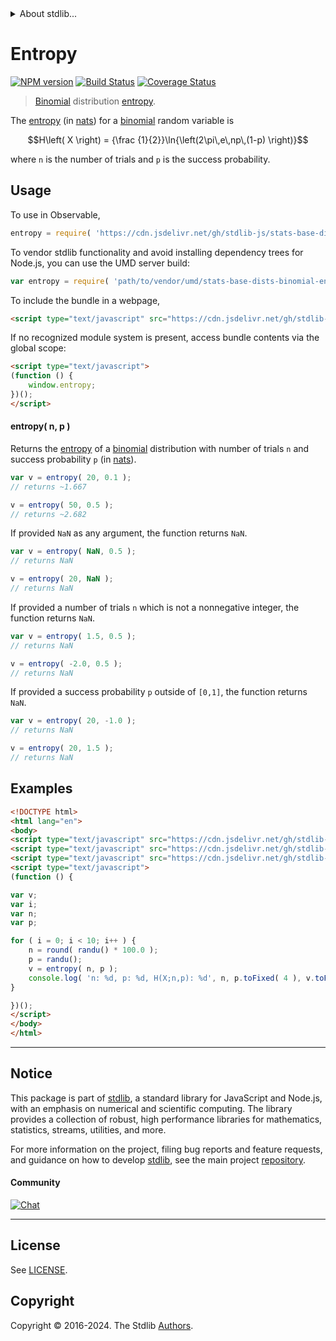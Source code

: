 <!--

@license Apache-2.0

Copyright (c) 2018 The Stdlib Authors.

Licensed under the Apache License, Version 2.0 (the "License");
you may not use this file except in compliance with the License.
You may obtain a copy of the License at

   http://www.apache.org/licenses/LICENSE-2.0

Unless required by applicable law or agreed to in writing, software
distributed under the License is distributed on an "AS IS" BASIS,
WITHOUT WARRANTIES OR CONDITIONS OF ANY KIND, either express or implied.
See the License for the specific language governing permissions and
limitations under the License.

-->


<details>
  <summary>
    About stdlib...
  </summary>
  <p>We believe in a future in which the web is a preferred environment for numerical computation. To help realize this future, we've built stdlib. stdlib is a standard library, with an emphasis on numerical and scientific computation, written in JavaScript (and C) for execution in browsers and in Node.js.</p>
  <p>The library is fully decomposable, being architected in such a way that you can swap out and mix and match APIs and functionality to cater to your exact preferences and use cases.</p>
  <p>When you use stdlib, you can be absolutely certain that you are using the most thorough, rigorous, well-written, studied, documented, tested, measured, and high-quality code out there.</p>
  <p>To join us in bringing numerical computing to the web, get started by checking us out on <a href="https://github.com/stdlib-js/stdlib">GitHub</a>, and please consider <a href="https://opencollective.com/stdlib">financially supporting stdlib</a>. We greatly appreciate your continued support!</p>
</details>

# Entropy

[![NPM version][npm-image]][npm-url] [![Build Status][test-image]][test-url] [![Coverage Status][coverage-image]][coverage-url] <!-- [![dependencies][dependencies-image]][dependencies-url] -->

> [Binomial][binomial-distribution] distribution [entropy][entropy].

<!-- Section to include introductory text. Make sure to keep an empty line after the intro `section` element and another before the `/section` close. -->

<section class="intro">

The [entropy][entropy] (in [nats][nats]) for a [binomial][binomial-distribution] random variable is

<!-- <equation class="equation" label="eq:binomial_entropy" align="center" raw="H\left( X \right) = {\frac {1}{2}}\ln{\left(2\pi\,e\,np\,(1-p) \right)}" alt="Entropy for a binomial distribution."> -->

```math
H\left( X \right) = {\frac {1}{2}}\ln{\left(2\pi\,e\,np\,(1-p) \right)}
```

<!-- <div class="equation" align="center" data-raw-text="H\left( X \right) = {\frac {1}{2}}\ln{\left(2\pi\,e\,np\,(1-p) \right)}" data-equation="eq:binomial_entropy">
    <img src="https://cdn.jsdelivr.net/gh/stdlib-js/stdlib@591cf9d5c3a0cd3c1ceec961e5c49d73a68374cb/lib/node_modules/@stdlib/stats/base/dists/binomial/entropy/docs/img/equation_binomial_entropy.svg" alt="Entropy for a binomial distribution.">
    <br>
</div> -->

<!-- </equation> -->

where `n` is the number of trials and `p` is the success probability.

</section>

<!-- /.intro -->

<!-- Package usage documentation. -->



<section class="usage">

## Usage

To use in Observable,

```javascript
entropy = require( 'https://cdn.jsdelivr.net/gh/stdlib-js/stats-base-dists-binomial-entropy@umd/browser.js' )
```

To vendor stdlib functionality and avoid installing dependency trees for Node.js, you can use the UMD server build:

```javascript
var entropy = require( 'path/to/vendor/umd/stats-base-dists-binomial-entropy/index.js' )
```

To include the bundle in a webpage,

```html
<script type="text/javascript" src="https://cdn.jsdelivr.net/gh/stdlib-js/stats-base-dists-binomial-entropy@umd/browser.js"></script>
```

If no recognized module system is present, access bundle contents via the global scope:

```html
<script type="text/javascript">
(function () {
    window.entropy;
})();
</script>
```

#### entropy( n, p )

Returns the [entropy][entropy] of a [binomial][binomial-distribution] distribution with number of trials `n` and success probability `p` (in [nats][nats]).

```javascript
var v = entropy( 20, 0.1 );
// returns ~1.667

v = entropy( 50, 0.5 );
// returns ~2.682
```

If provided `NaN` as any argument, the function returns `NaN`.

```javascript
var v = entropy( NaN, 0.5 );
// returns NaN

v = entropy( 20, NaN );
// returns NaN
```

If provided a number of trials `n` which is not a nonnegative integer, the function returns `NaN`.

```javascript
var v = entropy( 1.5, 0.5 );
// returns NaN

v = entropy( -2.0, 0.5 );
// returns NaN
```

If provided a success probability `p` outside of `[0,1]`, the function returns `NaN`.

```javascript
var v = entropy( 20, -1.0 );
// returns NaN

v = entropy( 20, 1.5 );
// returns NaN
```

</section>

<!-- /.usage -->

<!-- Package usage notes. Make sure to keep an empty line after the `section` element and another before the `/section` close. -->

<section class="notes">

</section>

<!-- /.notes -->

<!-- Package usage examples. -->

<section class="examples">

## Examples

<!-- eslint no-undef: "error" -->

```html
<!DOCTYPE html>
<html lang="en">
<body>
<script type="text/javascript" src="https://cdn.jsdelivr.net/gh/stdlib-js/random-base-randu@umd/browser.js"></script>
<script type="text/javascript" src="https://cdn.jsdelivr.net/gh/stdlib-js/math-base-special-round@umd/browser.js"></script>
<script type="text/javascript" src="https://cdn.jsdelivr.net/gh/stdlib-js/stats-base-dists-binomial-entropy@umd/browser.js"></script>
<script type="text/javascript">
(function () {

var v;
var i;
var n;
var p;

for ( i = 0; i < 10; i++ ) {
    n = round( randu() * 100.0 );
    p = randu();
    v = entropy( n, p );
    console.log( 'n: %d, p: %d, H(X;n,p): %d', n, p.toFixed( 4 ), v.toFixed( 4 ) );
}

})();
</script>
</body>
</html>
```

</section>

<!-- /.examples -->

<!-- Section to include cited references. If references are included, add a horizontal rule *before* the section. Make sure to keep an empty line after the `section` element and another before the `/section` close. -->

<section class="references">

</section>

<!-- /.references -->

<!-- Section for related `stdlib` packages. Do not manually edit this section, as it is automatically populated. -->

<section class="related">

</section>

<!-- /.related -->

<!-- Section for all links. Make sure to keep an empty line after the `section` element and another before the `/section` close. -->


<section class="main-repo" >

* * *

## Notice

This package is part of [stdlib][stdlib], a standard library for JavaScript and Node.js, with an emphasis on numerical and scientific computing. The library provides a collection of robust, high performance libraries for mathematics, statistics, streams, utilities, and more.

For more information on the project, filing bug reports and feature requests, and guidance on how to develop [stdlib][stdlib], see the main project [repository][stdlib].

#### Community

[![Chat][chat-image]][chat-url]

---

## License

See [LICENSE][stdlib-license].


## Copyright

Copyright &copy; 2016-2024. The Stdlib [Authors][stdlib-authors].

</section>

<!-- /.stdlib -->

<!-- Section for all links. Make sure to keep an empty line after the `section` element and another before the `/section` close. -->

<section class="links">

[npm-image]: http://img.shields.io/npm/v/@stdlib/stats-base-dists-binomial-entropy.svg
[npm-url]: https://npmjs.org/package/@stdlib/stats-base-dists-binomial-entropy

[test-image]: https://github.com/stdlib-js/stats-base-dists-binomial-entropy/actions/workflows/test.yml/badge.svg?branch=v0.2.1
[test-url]: https://github.com/stdlib-js/stats-base-dists-binomial-entropy/actions/workflows/test.yml?query=branch:v0.2.1

[coverage-image]: https://img.shields.io/codecov/c/github/stdlib-js/stats-base-dists-binomial-entropy/main.svg
[coverage-url]: https://codecov.io/github/stdlib-js/stats-base-dists-binomial-entropy?branch=main

<!--

[dependencies-image]: https://img.shields.io/david/stdlib-js/stats-base-dists-binomial-entropy.svg
[dependencies-url]: https://david-dm.org/stdlib-js/stats-base-dists-binomial-entropy/main

-->

[chat-image]: https://img.shields.io/gitter/room/stdlib-js/stdlib.svg
[chat-url]: https://app.gitter.im/#/room/#stdlib-js_stdlib:gitter.im

[stdlib]: https://github.com/stdlib-js/stdlib

[stdlib-authors]: https://github.com/stdlib-js/stdlib/graphs/contributors

[umd]: https://github.com/umdjs/umd
[es-module]: https://developer.mozilla.org/en-US/docs/Web/JavaScript/Guide/Modules

[deno-url]: https://github.com/stdlib-js/stats-base-dists-binomial-entropy/tree/deno
[deno-readme]: https://github.com/stdlib-js/stats-base-dists-binomial-entropy/blob/deno/README.md
[umd-url]: https://github.com/stdlib-js/stats-base-dists-binomial-entropy/tree/umd
[umd-readme]: https://github.com/stdlib-js/stats-base-dists-binomial-entropy/blob/umd/README.md
[esm-url]: https://github.com/stdlib-js/stats-base-dists-binomial-entropy/tree/esm
[esm-readme]: https://github.com/stdlib-js/stats-base-dists-binomial-entropy/blob/esm/README.md
[branches-url]: https://github.com/stdlib-js/stats-base-dists-binomial-entropy/blob/main/branches.md

[stdlib-license]: https://raw.githubusercontent.com/stdlib-js/stats-base-dists-binomial-entropy/main/LICENSE

[binomial-distribution]: https://en.wikipedia.org/wiki/Binomial_distribution

[entropy]: https://en.wikipedia.org/wiki/Entropy_%28information_theory%29

[nats]: https://en.wikipedia.org/wiki/Nat_%28unit%29

</section>

<!-- /.links -->
